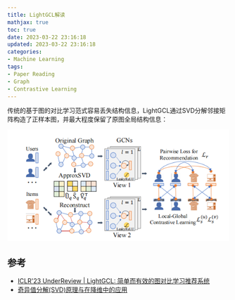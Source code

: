 ```yaml
---
title: LightGCL解读
mathjax: true
toc: true
date: 2023-03-22 23:16:18
updated: 2023-03-22 23:16:18
categories:
- Machine Learning
tags:
- Paper Reading
- Graph
- Contrastive Learning
---
```

传统的基于图的对比学习范式容易丢失结构信息，LightGCL通过SVD分解邻接矩阵构造了正样本图，并最大程度保留了原图全局结构信息：

<!--more-->

![model](./LightGCL解读/model.png)

## 参考
- [ICLR'23 UnderReview | LightGCL: 简单而有效的图对比学习推荐系统](https://zhuanlan.zhihu.com/p/576480565)
- [奇异值分解(SVD)原理与在降维中的应用](https://www.cnblogs.com/pinard/p/6251584.html)